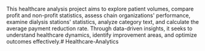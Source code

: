 This healthcare analysis project aims to explore patient volumes, compare profit and non-profit statistics, assess chain organizations' performance, examine dialysis stations' statistics, analyze category text, and calculate the average payment reduction rate. Through data-driven insights, it seeks to understand healthcare dynamics, identify improvement areas, and optimize outcomes effectively.# Healthcare-Analytics
